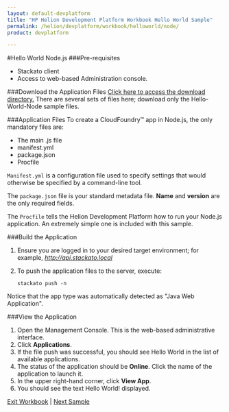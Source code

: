 ```yaml
---
layout: default-devplatform
title: "HP Helion Development Platform Workbook Hello World Sample"
permalink: /helion/devplatform/workbook/helloworld/node/
product: devplatform

---
```


#Hello World Node.js
###Pre-requisites
* Stackato client
* Access to web-based Administration console.

###Download the Application Files
[Click here to access the download directory.](https://gitlab.gozer.hpcloud.net/developer-experience/sampleapps) There are several sets of files here; download only the Hello-World-Node sample files.

###Application Files
To create a CloudFoundry&trade; app in Node.js, the only mandatory files are:

* The main .js file
* manifest.yml
* package.json
* Procfile 

`Manifest.yml` is a configuration file used to specify settings that would otherwise be specified by a command-line tool. 

The `package.json` file is your standard metadata file. **Name** and **version** are the only required fields. 

The `Procfile` tells the Helion Development Platform how to run your Node.js application. An extremely simple one is included with this sample.


###Build the Application
1. Ensure you are logged in to your desired target environment; for example, *http://api.stackato.local*
2. To push the application files to the server, execute:

	`stackato push -n` 


Notice that the app type was automatically detected as "Java Web Application". 
 
###View the Application

1. Open the Management Console. This is the web-based administrative interface.
2. Click **Applications**.
3. If the file push was successful, you should see Hello World in the list of available applications. 
4. The status of the application should be **Online**. Click the name of the application to launch it. 
5. In the upper right-hand corner, click **View App**.
6. You should see the text Hello World! displayed.


[Exit Workbook](/helion/devplatform/) | [Next Sample](/helion/workbook/database/node/) 